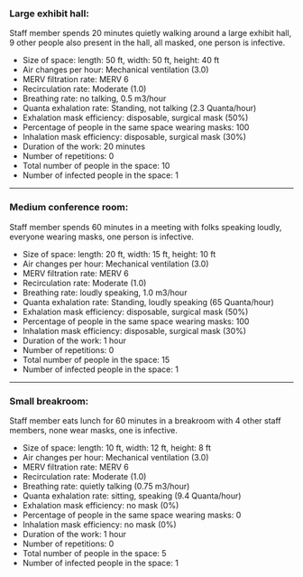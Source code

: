 ### Large exhibit hall: 
Staff member spends 20 minutes quietly walking around a large exhibit hall, 9 other people also present in the hall, all masked, one person is infective.

* Size of space: length: 50 ft, width: 50 ft, height: 40 ft
* Air changes per hour: Mechanical ventilation (3.0)
* MERV filtration rate: MERV 6
* Recirculation rate: Moderate (1.0)
* Breathing rate: no talking, 0.5 m3/hour
* Quanta exhalation rate: Standing, not talking (2.3 Quanta/hour)
* Exhalation mask efficiency: disposable, surgical mask (50%)
* Percentage of people in the same space wearing masks: 100
* Inhalation mask efficiency: disposable, surgical mask (30%)
* Duration of the work: 20 minutes
* Number of repetitions: 0
* Total number of people in the space: 10
* Number of infected people in the space: 1

---

### Medium conference room: 
Staff member spends 60 minutes in a meeting with folks speaking loudly, everyone wearing masks, one person is infective.

* Size of space: length: 20 ft, width: 15 ft, height: 10 ft
* Air changes per hour: Mechanical ventilation (3.0)
* MERV filtration rate: MERV 6
* Recirculation rate: Moderate (1.0)
* Breathing rate: loudly speaking, 1.0 m3/hour
* Quanta exhalation rate: Standing, loudly speaking (65 Quanta/hour)
* Exhalation mask efficiency: disposable, surgical mask (50%)
* Percentage of people in the same space wearing masks: 100
* Inhalation mask efficiency: disposable, surgical mask (30%)
* Duration of the work: 1 hour
* Number of repetitions: 0
* Total number of people in the space: 15
* Number of infected people in the space: 1

---

### Small breakroom: 
Staff member eats lunch for 60 minutes in a breakroom with 4 other staff members, none wear masks, one is infective.

* Size of space: length: 10 ft, width: 12 ft, height: 8 ft
* Air changes per hour: Mechanical ventilation (3.0)
* MERV filtration rate: MERV 6
* Recirculation rate: Moderate (1.0)
* Breathing rate: quietly talking (0.75 m3/hour)
* Quanta exhalation rate: sitting, speaking (9.4 Quanta/hour)
* Exhalation mask efficiency: no mask (0%)
* Percentage of people in the same space wearing masks: 0
* Inhalation mask efficiency: no mask (0%)
* Duration of the work: 1 hour
* Number of repetitions: 0
* Total number of people in the space: 5
* Number of infected people in the space: 1
